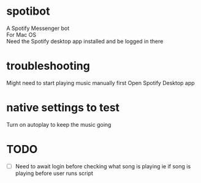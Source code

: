 # spotibot
A Spotify Messenger bot <br>
For Mac OS <br>
Need the Spotify desktop app installed and be logged in there <br>
# troubleshooting
Might need to start playing music manually first
Open Spotify Desktop app
# native settings to test
Turn on autoplay to keep the music going
# TODO
- [ ] Need to await login before checking what song is playing ie if song is playing before user runs script

